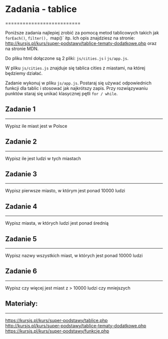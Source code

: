 # Zadania - tablice
==========================


Poniższe zadania najlepiej zrobić za pomocą metod tablicowych takich jak `forEach()`, `filter(), `map()` itp. Ich opis znajdziesz na stronie:
http://kursjs.pl/kurs/super-podstawy/tablice-tematy-dodatkowe.php oraz na stronie MDN.

Do pliku html dołączone są 2 pliki: `js/cities.js` i `js/app.js`.

W pliku `js/cities.js` znajduje się tablica cities z miastami, na której będziemy działać.

Zadanie wykonuj w pliku `js/app.js`.
Postaraj się używać odpowiednich funkcji dla tablic i stosować jak najkrótszy zapis.
Przy rozwiązywaniu punktów staraj się unikać klasycznej pętli `for / while`.


## Zadanie 1
--------------------------
Wypisz ile miast jest w Polsce


## Zadanie 2
--------------------------
Wypisz ile jest ludzi w tych miastach


## Zadanie 3
--------------------------
Wypisz pierwsze miasto, w którym jest ponad 10000 ludzi


## Zadanie 4
--------------------------
Wypisz miasta, w których ludzi jest ponad średnią


## Zadanie 5
--------------------------
Wypisz nazwy wszystkich miast, w których jest ponad 10000 ludzi


## Zadanie 6
--------------------------
Wypisz czy więcej jest miast z > 10000 ludzi czy mniejszych


## Materiały:
--------------------------
https://kursjs.pl/kurs/super-podstawy/tablice.php
http://kursjs.pl/kurs/super-podstawy/tablice-tematy-dodatkowe.php
https://kursjs.pl/kurs/super-podstawy/funkcje.php